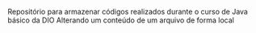 Repositório para armazenar códigos realizados durante o curso de Java básico da DIO
Alterando um conteúdo de um arquivo de forma local


